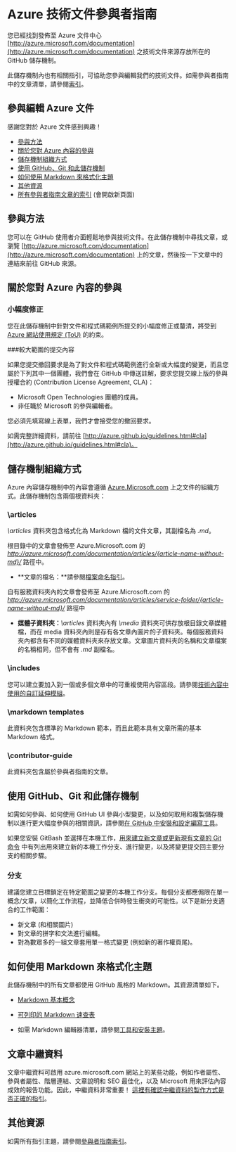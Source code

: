 # Azure 技術文件參與者指南

您已經找到發佈至 Azure 文件中心 [http://azure.microsoft.com/documentation](http://azure.microsoft.com/documentation) 之技術文件來源存放所在的 GitHub 儲存機制。

此儲存機制內也有相關指引，可協助您參與編輯我們的技術文件。如需參與者指南中的文章清單，請參閱[索引](https://github.com/Azure/azure-content/blob/master/contributor-guide/contributor-guide-index.md)。

## 參與編輯 Azure 文件

感謝您對於 Azure 文件感到興趣！

* [參與方法](#ways-to-contribute)
* [關於您對 Azure 內容的參與](#about-your-contributions-to-azure-content)
* [儲存機制組織方式](#repository-organization)
* [使用 GitHub、Git 和此儲存機制](#use-github-git-and-this-repository)
* [如何使用 Markdown 來格式化主題](#how-to-use-markdown-to-format-your-topic)
* [其他資源](#其他資源)
* [所有參與者指南文章的索引](https://github.com/Azure/azure-content/blob/master/contributor-guide/contributor-guide-index.md) (會開啟新頁面)

## 參與方法

您可以在 GitHub 使用者介面輕鬆地參與技術文件。在此儲存機制中尋找文章，或瀏覽 [http://azure.microsoft.com/documentation](http://azure.microsoft.com/documentation) 上的文章，然後按一下文章中的連結來前往 GitHub 來源。

## 關於您對 Azure 內容的參與

### 小幅度修正

您在此儲存機制中針對文件和程式碼範例所提交的小幅度修正或釐清，將受到 [Azure 網站使用規定 (ToU)](http://azure.microsoft.com/support/legal/website-terms-of-use/) 的約束。


###較大範圍的提交內容

如果您提交撤回要求是為了對文件和程式碼範例進行全新或大幅度的變更，而且您屬於下列其中一個團體，我們會在 GitHub 中傳送註解，要求您提交線上版的參與授權合約 (Contribution License Agreement, CLA)：

* Microsoft Open Technologies 團體的成員。
* 非任職於 Microsoft 的參與編輯者。

您必須先填寫線上表單，我們才會接受您的撤回要求。

如需完整詳細資料，請前往 [http://azure.github.io/guidelines.html#cla](http://azure.github.io/guidelines.html#cla)。

## 儲存機制組織方式

Azure 內容儲存機制中的內容會遵循 [Azure.Microsoft.com](http://azure.microsoft.com) 上之文件的組織方式。此儲存機制包含兩個根資料夾：

### \articles

*\articles* 資料夾包含格式化為 Markdown 檔的文件文章，其副檔名為 *.md*。

根目錄中的文章會發佈至 Azure.Microsoft.com 的 *http://azure.microsoft.com/documentation/articles/{article-name-without-md}/* 路徑中。

* **文章的檔名：**請參閱[檔案命名指引](./contributor-guide/file-names-and-locations.md)。

自有服務資料夾內的文章會發佈至 Azure.Microsoft.com 的 
*http://azure.microsoft.com/documentation/articles/service-folder/{article-name-without-md}/* 路徑中

* **媒體子資料夾：***\articles* 資料夾內有 *\media* 資料夾可供存放根目錄文章媒體檔，而在 media 資料夾內則是存有各文章內圖片的子資料夾。每個服務資料夾內都含有不同的媒體資料夾來存放文章。文章圖片資料夾的名稱和文章檔案的名稱相同，但不會有 *.md* 副檔名。

### \includes

您可以建立要加入到一個或多個文章中的可重複使用內容區段。請參閱[技術內容中使用的自訂延伸模組](https://github.com/Azure/azure-content/blob/master/contributor-guide/custom-markdown-extensions.md)。

### \markdown templates

此資料夾包含標準的 Markdown 範本，而且此範本具有文章所需的基本 Markdown 格式。

### \contributor-guide

此資料夾包含屬於參與者指南的文章。

## 使用 GitHub、Git 和此儲存機制

如需如何參與、如何使用 GitHub UI 參與小型變更，以及如何取用和複製儲存機制以進行更大幅度參與的相關資訊，請參閱[在 GitHub 中安裝和設定編寫工具](https://github.com/Azure/azure-content/blob/master/contributor-guide/tools-and-setup.md)。

如果您安裝 GitBash 並選擇在本機工作，[用來建立新文章或更新現有文章的 Git 命令](https://github.com/Azure/azure-content/blob/master/contributor-guide/git-commands-for-master.md) 中有列出用來建立新的本機工作分支、進行變更，以及將變更提交回主要分支的相關步驟。

### 分支

建議您建立目標鎖定在特定範圍之變更的本機工作分支。每個分支都應侷限在單一概念/文章，以簡化工作流程，並降低合併時發生衝突的可能性。以下是新分支適合的工作範圍：

* 新文章 (和相關圖片)
* 對文章的拼字和文法進行編輯。
* 對為數眾多的一組文章套用單一格式變更 (例如新的著作權頁尾)。

## 如何使用 Markdown 來格式化主題

此儲存機制中的所有文章都使用 GitHub 風格的 Markdown。其資源清單如下。

- [Markdown 基本概念](https://help.github.com/articles/markdown-basics/)

- [可列印的 Markdown 速查表](https://github.com/Azure/azure-content/blob/master/contributor-guide/media/documents/markdown-cheatsheet.pdf?raw=true)

- 如需 Markdown 編輯器清單，請參閱[工具和安裝主題](https://github.com/Azure/azure-content/blob/master/contributor-guide/tools-and-setup.md#install-a-markdown-editor)。

## 文章中繼資料

文章中繼資料可啟用 azure.microsoft.com 網站上的某些功能，例如作者屬性、參與者屬性、階層連結、文章說明和 SEO 最佳化，以及 Microsoft 用來評估內容成效的報告功能。因此，中繼資料非常重要！ [這裡有確認中繼資料的製作方式是否正確的指引](https://github.com/Azure/azure-content/blob/master/contributor-guide/article-metadata.md)。

## 其他資源

如需所有指引主題，請參閱[參與者指南索引](https://github.com/Azure/azure-content/blob/master/contributor-guide/contributor-guide-index.md)。

<!---HONumber=AcomDC_0307_2016-->

